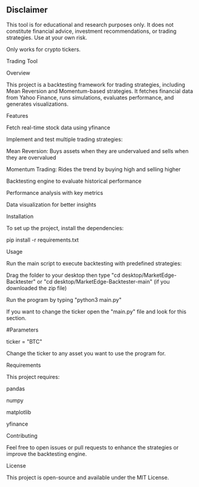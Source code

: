 ## Disclaimer
This tool is for educational and research purposes only. It does not constitute financial advice, investment recommendations, or trading strategies. Use at your own risk.

Only works for crypto tickers.

Trading Tool

Overview

This project is a backtesting framework for trading strategies, including Mean Reversion and Momentum-based strategies. It fetches financial data from Yahoo Finance, runs simulations, evaluates performance, and generates visualizations.

Features

Fetch real-time stock data using yfinance

Implement and test multiple trading strategies:

Mean Reversion: Buys assets when they are undervalued and sells when they are overvalued

Momentum Trading: Rides the trend by buying high and selling higher

Backtesting engine to evaluate historical performance

Performance analysis with key metrics

Data visualization for better insights

Installation

To set up the project, install the dependencies:

pip install -r requirements.txt

Usage

Run the main script to execute backtesting with predefined strategies:

Drag the folder to your desktop then type "cd desktop/MarketEdge-Backtester" or "cd desktop/MarketEdge-Backtester-main" (if you downloaded the zip file)

Run the program by typing "python3 main.py"

If you want to change the ticker open the "main.py" file and look for this section.

#Parameters

ticker = "BTC"

Change the ticker to any asset you want to use the program for.

Requirements

This project requires:

pandas

numpy

matplotlib

yfinance

Contributing

Feel free to open issues or pull requests to enhance the strategies or improve the backtesting engine.

License

This project is open-source and available under the MIT License.

